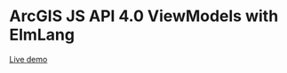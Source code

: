 # ArcGIS JS API 4.0 ViewModels with ElmLang

[Live demo](http://odoe.github.io/esrijs4-vm-elm/dist/)